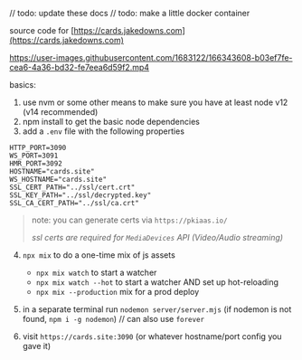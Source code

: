 // todo: update these docs
// todo: make a little docker container

source code for [https://cards.jakedowns.com](https://cards.jakedowns.com)



https://user-images.githubusercontent.com/1683122/166343608-b03ef7fe-cea6-4a36-bd32-fe7eea6d59f2.mp4



basics:
1. use nvm or some other means to make sure you have at least node v12 (v14 recommended)
2. npm install to get the basic node dependencies
3. add a `.env` file with the following properties

  ```
  HTTP_PORT=3090
  WS_PORT=3091
  HMR_PORT=3092
  HOSTNAME="cards.site"
  WS_HOSTNAME="cards.site"
  SSL_CERT_PATH="../ssl/cert.crt"
  SSL_KEY_PATH="../ssl/decrypted.key"
  SSL_CA_CERT_PATH="../ssl/ca.crt"
  ```
  > note: you can generate certs via `https://pkiaas.io/`
  >
  > _ssl certs are required for `MediaDevices` API (Video/Audio streaming)_

4. `npx mix` to do a one-time mix of js assets

   - `npx mix watch` to start a watcher
   - `npx mix watch --hot` to start a watcher AND set up hot-reloading
   - `npx mix --production` mix for a prod deploy

5. in a separate terminal run `nodemon server/server.mjs` (if nodemon is not found, `npm i -g nodemon`) // can also use `forever`
6. visit `https://cards.site:3090` (or whatever hostname/port config you gave it)
